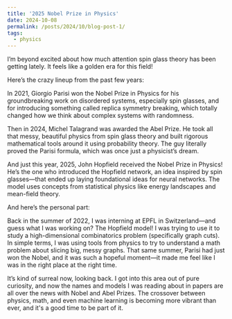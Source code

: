```yaml
---
title: '2025 Nobel Prize in Physics'
date: 2024-10-08
permalink: /posts/2024/10/blog-post-1/
tags:
  - physics
---
```

I’m beyond excited about how much attention spin glass theory has been getting lately. It feels like a golden era for this field!

Here’s the crazy lineup from the past few years:

In 2021, Giorgio Parisi won the Nobel Prize in Physics for his groundbreaking work on disordered systems, especially spin glasses, and for introducing something called replica symmetry breaking, which totally changed how we think about complex systems with randomness.

Then in 2024, Michel Talagrand was awarded the Abel Prize. He took all that messy, beautiful physics from spin glass theory and built rigorous mathematical tools around it using probability theory. The guy literally proved the Parisi formula, which was once just a physicist’s dream.

And just this year, 2025, John Hopfield received the Nobel Prize in Physics! He’s the one who introduced the Hopfield network, an idea inspired by spin glasses—that ended up laying foundational ideas for neural networks. The model uses concepts from statistical physics like energy landscapes and mean-field theory.

And here’s the personal part:

Back in the summer of 2022, I was interning at EPFL in Switzerland—and guess what I was working on? The Hopfield model! I was trying to use it to study a high-dimensional combinatorics problem (specifically graph cuts). In simple terms, I was using tools from physics to try to understand a math problem about slicing big, messy graphs. That same summer, Parisi had just won the Nobel, and it was such a hopeful moment—it made me feel like I was in the right place at the right time.

It’s kind of surreal now, looking back. I got into this area out of pure curiosity, and now the names and models I was reading about in papers are all over the news with Nobel and Abel Prizes. The crossover between physics, math, and even machine learning is becoming more vibrant than ever, and it's a good time to be part of it.
